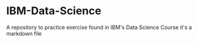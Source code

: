 # IBM-Data-Science
A repository to practice exercise found in IBM's Data Science Course
it's a markdown file
